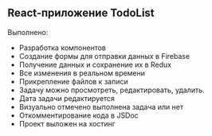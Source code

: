 ## React-приложение TodoList

Выполнено:

- Разработка компонентов
- Создание формы для отправки данных в Firebase
- Получение данных и сохранение их в Redux
- Все изменения в реальном времени
- Прикрепление файлов к записи
- Задачу можно просмотреть, редактировать, удалить.
- Дата задачи редактируется
- Визуально отмечено выполнена задача или нет
- Откомментирование кода в JSDoc
- Проект выложен на хостинг
